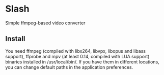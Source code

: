 # Slash

Simple ffmpeg-based video converter

## Install

You need ffmpeg (compiled with libx264, libvpx, libopus and libass support), ffprobe and mpv (at least 0.14, compiled with LUA support) binaries installed in /usr/local/bin/. If you have them in different locations, you can change default paths in the application preferences.